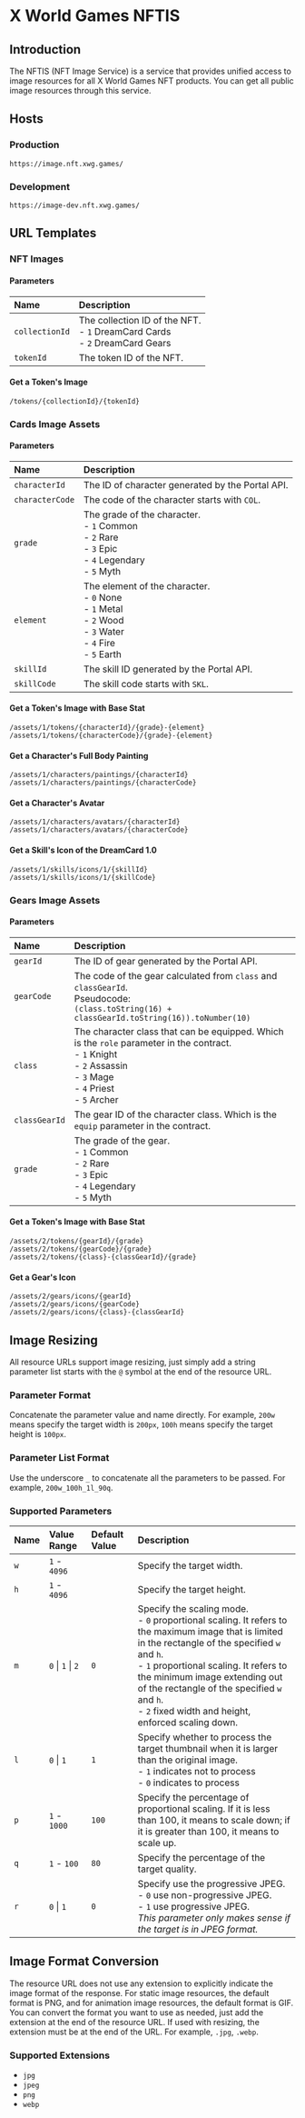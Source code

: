 # X World Games NFTIS

## Introduction

The NFTIS (NFT Image Service) is a service that provides unified access to image resources for all X World Games NFT products. You can get all public image resources through this service.

## Hosts

### Production

```
https://image.nft.xwg.games/
```

### Development

```
https://image-dev.nft.xwg.games/
```

## URL Templates

### NFT Images

#### Parameters

| Name           | Description                                                                        |
|:---------------|:-----------------------------------------------------------------------------------|
| `collectionId` | The collection ID of the NFT.<br/> - `1` DreamCard Cards<br/>- `2` DreamCard Gears |
| `tokenId`      | The token ID of the NFT.                                                           |

#### Get a Token's Image

```
/tokens/{collectionId}/{tokenId}
```

### Cards Image Assets

#### Parameters

| Name            | Description                                                                                                                |
|:----------------|:---------------------------------------------------------------------------------------------------------------------------|
| `characterId`   | The ID of character generated by the Portal API.                                                                           |
| `characterCode` | The code of the character starts with `COL`.                                                                               |
| `grade`         | The grade of the character.<br/>- `1` Common<br/>- `2` Rare<br/>- `3` Epic<br/>- `4` Legendary<br/>- `5` Myth              |
| `element`       | The element of the character.<br/>- `0` None<br/>- `1` Metal<br/>- `2` Wood<br/>- `3` Water<br/>- `4` Fire<br/>- `5` Earth |
| `skillId`       | The skill ID generated by the Portal API.                                                                                  |
| `skillCode`     | The skill code starts with `SKL`.                                                                                          |

#### Get a Token's Image with Base Stat

```
/assets/1/tokens/{characterId}/{grade}-{element}
/assets/1/tokens/{characterCode}/{grade}-{element}
```

#### Get a Character's Full Body Painting

```
/assets/1/characters/paintings/{characterId}
/assets/1/characters/paintings/{characterCode}
```

#### Get a Character's Avatar

```
/assets/1/characters/avatars/{characterId}
/assets/1/characters/avatars/{characterCode}
```

#### Get a Skill's Icon of the DreamCard 1.0

```
/assets/1/skills/icons/1/{skillId}
/assets/1/skills/icons/1/{skillCode}
```

### Gears Image Assets

#### Parameters

| Name          | Description                                                                                                                                                                   |
|:--------------|:------------------------------------------------------------------------------------------------------------------------------------------------------------------------------|
| `gearId`      | The ID of gear generated by the Portal API.                                                                                                                                   |
| `gearCode`    | The code of the gear calculated from `class` and `classGearId`.<br/>Pseudocode:<br/>`(class.toString(16) + classGearId.toString(16)).toNumber(10)`                            |
| `class`       | The character class that can be equipped. Which is the `role` parameter in the contract.<br/>- `1` Knight<br/>- `2` Assassin<br/>- `3` Mage<br/>- `4` Priest<br/>- `5` Archer |
| `classGearId` | The gear ID of the character class. Which is the `equip` parameter in the contract.                                                                                           |
| `grade`       | The grade of the gear.<br/>- `1` Common<br/>- `2` Rare<br/>- `3` Epic<br/>- `4` Legendary<br/>- `5` Myth                                                                      |

#### Get a Token's Image with Base Stat

```
/assets/2/tokens/{gearId}/{grade}
/assets/2/tokens/{gearCode}/{grade}
/assets/2/tokens/{class}-{classGearId}/{grade}
```

#### Get a Gear's Icon

```
/assets/2/gears/icons/{gearId}
/assets/2/gears/icons/{gearCode}
/assets/2/gears/icons/{class}-{classGearId}
```

## Image Resizing

All resource URLs support image resizing, just simply add a string parameter list starts with the `@` symbol at the end of the resource URL.

### Parameter Format

Concatenate the parameter value and name directly. For example, `200w` means specify the target width is `200px`, `100h` means specify the target height is `100px`.

### Parameter List Format

Use the underscore `_` to concatenate all the parameters to be passed. For example, `200w_100h_1l_90q`.

### Supported Parameters

| Name | Value Range               | Default Value | Description                                                                                                                                                                                                                                                                                                                                  |
|:-----|:--------------------------|:--------------|:---------------------------------------------------------------------------------------------------------------------------------------------------------------------------------------------------------------------------------------------------------------------------------------------------------------------------------------------|
| `w`  | `1` - `4096`              |               | Specify the target width.                                                                                                                                                                                                                                                                                                                    |
| `h`  | `1` - `4096`              |               | Specify the target height.                                                                                                                                                                                                                                                                                                                   |
| `m`  | `0` &#124; `1` &#124; `2` | `0`           | Specify the scaling mode.<br/>- `0` proportional scaling. It refers to the maximum image that is limited in the rectangle of the specified `w` and `h`.<br/>- `1` proportional scaling. It refers to the minimum image extending out of the rectangle of the specified `w` and `h`.<br/>- `2` fixed width and height, enforced scaling down. |
| `l`  | `0` &#124; `1`            | `1`           | Specify whether to process the target thumbnail when it is larger than the original image.<br/>- `1` indicates not to process<br/>- `0` indicates to process                                                                                                                                                                                 |
| `p`  | `1` - `1000`              | `100`         | Specify the percentage of proportional scaling. If it is less than 100, it means to scale down; if it is greater than 100, it means to scale up.                                                                                                                                                                                             |
| `q`  | `1` - `100`               | `80`          | Specify the percentage of the target quality.                                                                                                                                                                                                                                                                                                |
| `r`  | `0` &#124; `1`            | `0`           | Specify use the progressive JPEG.<br/>- `0` use non-progressive JPEG.<br/>- `1` use progressive JPEG.<br/>_This parameter only makes sense if the target is in JPEG format._                                                                                                                                                                 |

## Image Format Conversion

The resource URL does not use any extension to explicitly indicate the image format of the response. For static image resources, the default format is PNG, and for animation image resources, the default format is GIF. You can convert the format you want to use as needed, just add the extension at the end of the resource URL. If used with resizing, the extension must be at the end of the URL. For example, `.jpg`, `.webp`.

### Supported Extensions

- `jpg`
- `jpeg`
- `png`
- `webp`
